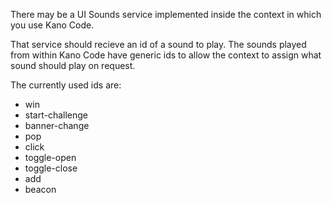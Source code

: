 There may be a UI Sounds service implemented inside the context in which you use Kano Code.

That service should recieve an id of a sound to play. The sounds played from within Kano Code have generic ids to allow the context to assign what sound should play on request.

The currently used ids are:
* win
* start-challenge
* banner-change
* pop
* click
* toggle-open
* toggle-close
* add
* beacon
